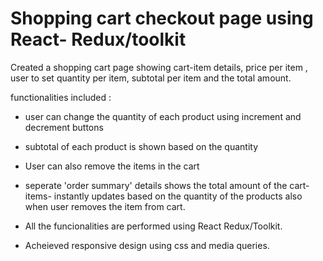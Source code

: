 # Shopping cart checkout page using React- Redux/toolkit

Created a shopping cart page showing cart-item details, price per item , user to set quantity per item, subtotal per item and the total amount.

functionalities included :
- user can change the quantity of each product using increment and decrement buttons
- subtotal of each product is shown based on the quantity
- User can also remove the items in the cart
- seperate 'order summary' details shows the total amount of the cart-items- instantly updates based on the quantity of the products also when user removes the item from cart.

- All the funcionalities are performed using React Redux/Toolkit.
- Acheieved responsive design using css and media queries.



